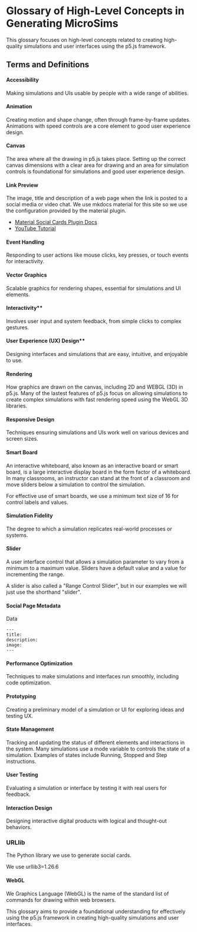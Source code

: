# Glossary of High-Level Concepts in Generating MicroSims

This glossary focuses on high-level concepts related to creating high-quality simulations and user interfaces using the p5.js framework.

## Terms and Definitions

#### Accessibility

Making simulations and UIs usable by people with a wide range of abilities.

#### Animation

Creating motion and shape change, often through frame-by-frame updates.
Animations with speed controls are a core element to good user experience design.

#### Canvas

The area where all the drawing in p5.js takes place.  Setting up
the correct canvas dimensions with a clear area for drawing
and an area for simulation controls is foundational for simulations and good user experience design.

#### Link Preview

The image, title and description of a web page when the link is posted to a social media or video chat.
We use mkdocs material for this site so we use the configuration provided by the material plugin.

* [Material Social Cards Plugin Docs](https://squidfunk.github.io/mkdocs-material/setup/setting-up-social-cards/)
* [YouTube Tutorial](https://www.youtube.com/watch?v=4OjnOc6ftJ8)


#### Event Handling

Responding to user actions like mouse clicks, key presses, or touch events for interactivity.

#### Vector Graphics

Scalable graphics for rendering shapes, essential for simulations and UI elements.

#### Interactivity**

Involves user input and system feedback, from simple clicks to complex gestures.

#### User Experience (UX) Design**

Designing interfaces and simulations that are easy, intuitive, and enjoyable to use.

#### Rendering

How graphics are drawn on the canvas, including 2D and WEBGL (3D) in p5.js.
Many of the lastest features of p5.js focus on allowing simulations to
create complex simulations with fast rendering speed using the WebGL
3D libraries.

#### Responsive Design

Techniques ensuring simulations and UIs work well on various devices and screen sizes.

#### Smart Board

An interactive whiteboard, also known as an interactive board or smart board,
is a large interactive display board in the form factor of a whiteboard.
In many classrooms, an instructor can stand at the front of a classroom
and move sliders below a simulation to control the simulation.

For effective use of smart boards, we use a minimum text size of 16 for control labels and values.

#### Simulation Fidelity

The degree to which a simulation replicates real-world processes or systems.

#### Slider

A user interface control that allows a simulation parameter to vary from a minimum to a maximum value.
Sliders have a default value and a value for incrementing the range.

A slider is also called a "Range Control Slider", but in our examples we will just use the shorthand "slider".

#### Social Page Metadata

Data 

```
---
title:
description:
image:
---
```

#### Performance Optimization

Techniques to make simulations and interfaces run smoothly, including code optimization.

#### Prototyping

Creating a preliminary model of a simulation or UI for exploring ideas and testing UX.

#### State Management

Tracking and updating the status of different elements and interactions in the system.
Many simulations use a mode variable to controls the state of a simulation.
Examples of states include Running, Stopped and Step instructions.

#### User Testing

Evaluating a simulation or interface by testing it with real users for feedback.

#### Interaction Design

Designing interactive digital products with logical and thought-out behaviors.

### URLlib

The Python library we use to generate social cards.

We use urllib3=1.26.6

#### WebGL
We Graphics Language (WebGL) is the name of the standard list of commands for drawing within web browsers.

This glossary aims to provide a foundational understanding for effectively using the p5.js framework in creating high-quality simulations and user interfaces.
